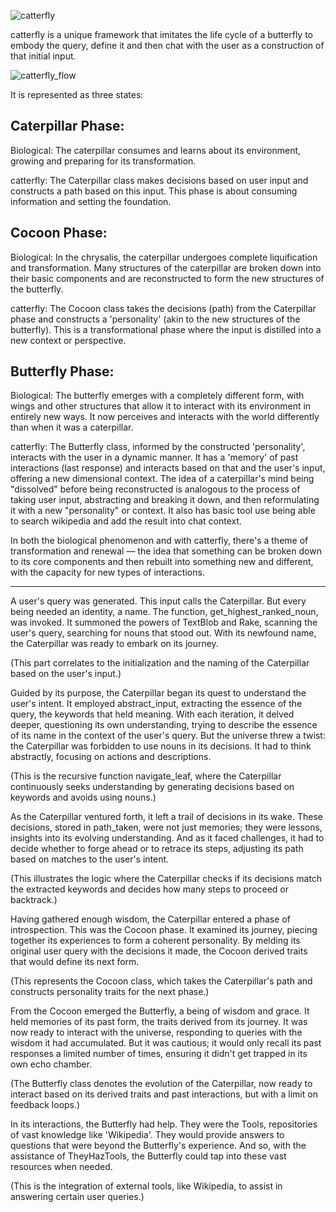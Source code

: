![catterfly](https://github.com/EveryOneIsGross/catterflyAI/assets/23621140/d2ee9a71-bbb5-4629-8d01-964bfb117fbd)

catterfly is a unique framework that imitates the life cycle of a butterfly to embody the query, define it and then chat with the user as a construction of that initial input.

![catterfly_flow](https://github.com/EveryOneIsGross/catterflyAI/assets/23621140/0f5763f5-5201-4786-9b57-8fe31bb2443c)

It is represented as three states:

## Caterpillar Phase:

Biological: The caterpillar consumes and learns about its environment, growing and preparing for its transformation.

catterfly: The Caterpillar class makes decisions based on user input and constructs a path based on this input. This phase is about consuming information and setting the foundation.

## Cocoon Phase:

Biological: In the chrysalis, the caterpillar undergoes complete liquification and transformation. Many structures of the caterpillar are broken down into their basic components and are reconstructed to form the new structures of the butterfly.

catterfly: The Cocoon class takes the decisions (path) from the Caterpillar phase and constructs a 'personality' (akin to the new structures of the butterfly). This is a transformational phase where the input is distilled into a new context or perspective.

## Butterfly Phase:

Biological: The butterfly emerges with a completely different form, with wings and other structures that allow it to interact with its environment in entirely new ways. It now perceives and interacts with the world differently than when it was a caterpillar.

catterfly: The Butterfly class, informed by the constructed 'personality', interacts with the user in a dynamic manner. It has a 'memory' of past interactions (last response) and interacts based on that and the user's input, offering a new dimensional context. The idea of a caterpillar's mind being "dissolved" before being reconstructed is analogous to the process of taking user input, abstracting and breaking it down, and then reformulating it with a new "personality" or context. It also has basic tool use being able to search wikipedia and add the result into chat context. 

In both the biological phenomenon and with catterfly, there's a theme of transformation and renewal — the idea that something can be broken down to its core components and then rebuilt into something new and different, with the capacity for new types of interactions.

---


A user's query was generated. This input calls the Caterpillar. But every being needed an identity, a name. The function, get_highest_ranked_noun, was invoked. It summoned the powers of TextBlob and Rake, scanning the user's query, searching for nouns that stood out. With its newfound name, the Caterpillar was ready to embark on its journey.

(This part correlates to the initialization and the naming of the Caterpillar based on the user's input.)

Guided by its purpose, the Caterpillar began its quest to understand the user's intent. It employed abstract_input, extracting the essence of the query, the keywords that held meaning. With each iteration, it delved deeper, questioning its own understanding, trying to describe the essence of its name in the context of the user's query. But the universe threw a twist: the Caterpillar was forbidden to use nouns in its decisions. It had to think abstractly, focusing on actions and descriptions.

(This is the recursive function navigate_leaf, where the Caterpillar continuously seeks understanding by generating decisions based on keywords and avoids using nouns.)

As the Caterpillar ventured forth, it left a trail of decisions in its wake. These decisions, stored in path_taken, were not just memories; they were lessons, insights into its evolving understanding. And as it faced challenges, it had to decide whether to forge ahead or to retrace its steps, adjusting its path based on matches to the user's intent.

(This illustrates the logic where the Caterpillar checks if its decisions match the extracted keywords and decides how many steps to proceed or backtrack.)

Having gathered enough wisdom, the Caterpillar entered a phase of introspection. This was the Cocoon phase. It examined its journey, piecing together its experiences to form a coherent personality. By melding its original user query with the decisions it made, the Cocoon derived traits that would define its next form.

(This represents the Cocoon class, which takes the Caterpillar's path and constructs personality traits for the next phase.)

From the Cocoon emerged the Butterfly, a being of wisdom and grace. It held memories of its past form, the traits derived from its journey. It was now ready to interact with the universe, responding to queries with the wisdom it had accumulated. But it was cautious; it would only recall its past responses a limited number of times, ensuring it didn't get trapped in its own echo chamber.

(The Butterfly class denotes the evolution of the Caterpillar, now ready to interact based on its derived traits and past interactions, but with a limit on feedback loops.)

In its interactions, the Butterfly had help. They were the Tools, repositories of vast knowledge like 'Wikipedia'. They would provide answers to questions that were beyond the Butterfly's experience. And so, with the assistance of TheyHazTools, the Butterfly could tap into these vast resources when needed.

(This is the integration of external tools, like Wikipedia, to assist in answering certain user queries.)
